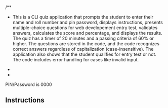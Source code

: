 /**
 * This is a CLI quiz application that prompts the student to enter their name and roll number and pin password, displays instructions, presents multiple-choice questions for web developement entry test, validates answers, calculates the score and percentage, and displays the results. The quiz has a timer of 20 minutes and a passing criteria of 60% or higher. The questions are stored in the code, and the code recognizes correct answers regardless of capitalization (case-insensitive). The application also shows that the student qualifies for entry test or not. The code includes error handling for cases like invalid input.
 *
 
*
PIN/Password is 0000

 ## Instructions 

 